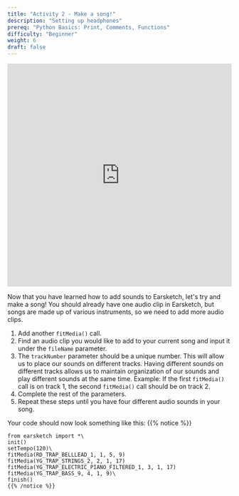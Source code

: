 ```yaml
---
title: "Activity 2 - Make a song!"
description: "Setting up headphones"
prereq: "Python Basics: Print, Comments, Functions"
difficulty: "Beginner"
weight: 6
draft: false
---
```

<iframe width="100%" height="500px" src="https://www.youtube.com/embed/OvSvko6Y4io" frameborder="0" allow="accelerometer; autoplay; encrypted-media; gyroscope; picture-in-picture" allowfullscreen></iframe>

Now that you have learned how to add sounds to Earsketch, let's try and make a song! You should already have one audio clip in Earsketch, but
songs are made up of various instruments, so we need to add more audio clips.

1.  Add another `fitMedia()` call.
2.  Find an audio clip you would like to add to your current song and
    input it under the `fileName` parameter.
3.  The `trackNumber` parameter should be a unique number. This will
    allow us to place our sounds on different tracks. Having different
    sounds on different tracks allows us to maintain organization of our sounds and play different sounds at the same time. Example: If the first `fitMedia()` call is on track 1, the second `fitMedia()` call should be on track 2.
4.  Complete the rest of the parameters.
5.  Repeat these steps until you have four different audio sounds in
    your song.

Your code should now look something like this:
    {{% notice %}}

    from earsketch import *\
    init()
    setTempo(120)\
    fitMedia(RD_TRAP_BELLLEAD_1, 1, 5, 9)
    fitMedia(YG_TRAP_STRINGS_2, 2, 1, 17) 
    fitMedia(YG_TRAP_ELECTRIC_PIANO_FILTERED_1, 3, 1, 17) 
    fitMedia(YG_TRAP_BASS_9, 4, 1, 9)\
    finish()
    {{% /notice %}}